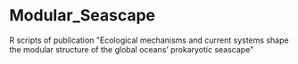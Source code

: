 # Modular_Seascape
R scripts of publication "Ecological mechanisms and current systems shape the modular structure of the global oceans’ prokaryotic seascape"
